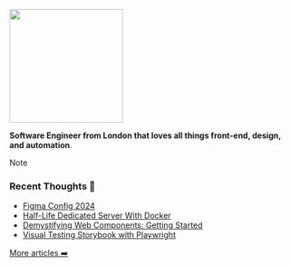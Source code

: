 <p><img src="https://jamesiv.es/documents/logo_jives.png" width="200"></p>

</p>


**Software Engineer from London that loves all things front-end, design, and automation**.

> [!NOTE]
> ### Recent Thoughts 💭
> * [Figma Config 2024](https://jamesiv.es/blog/frontend/design/2024/06/29/figma-config-2024)
> * [Half-Life Dedicated Server With Docker](https://jamesiv.es/blog/experiment/docker/2024/06/20/half-life-dedicated-server-with-docker)
> * [Demystifying Web Components: Getting Started](https://jamesiv.es/blog/frontend/javascript/2024/03/26/demystifying-web-components)
> * [Visual Testing Storybook with Playwright](https://jamesiv.es/blog/frontend/testing/2024/03/11/visual-testing-storybook-with-playwright)
>
> [More articles ➡️](https://jamesiv.es/blog)
